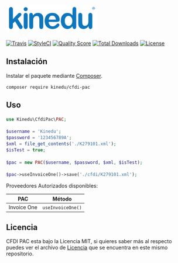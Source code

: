 # ![Kinedu](https://raw.githubusercontent.com/Kinedu/cfdi-pac/gh-pages/assets/img/logo.png)

[![Travis](https://img.shields.io/travis/Kinedu/cfdi-pac.svg?style=flat-square)](https://travis-ci.org/Kinedu/cfdi-pac)
[![StyleCI](https://styleci.io/repos/121293481/shield?branch=master)](https://styleci.io/repos/121293481)
[![Quality Score](https://img.shields.io/scrutinizer/g/Kinedu/cfdi-pac.svg?style=flat-square)](https://scrutinizer-ci.com/g/Kinedu/cfdi-pac)
[![Total Downloads](https://poser.pugx.org/kinedu/cfdi-pac/downloads?format=flat-square)](https://packagist.org/packages/kinedu/cfdi-pac)
[![License](https://img.shields.io/github/license/kinedu/cfdi-pac.svg?style=flat-square)](https://packagist.org/packages/kinedu/cfdi-pac)

## Instalación

Instalar el paquete mediante [Composer](https://getcomposer.org/).

```shell
composer require kinedu/cfdi-pac
```

## Uso
```php
use Kinedu\CfdiPac\PAC;

$username = 'Kinedu';
$password = '123456789A';
$xml = file_get_contents('./K279101.xml');
$isTest = true;

$pac = new PAC($username, $password, $xml, $isTest);

$pac->useInvoiceOne()->save('./cfdi/K279101.xml');
```

Proveedores Autorizados disponibles:

PAC          | Método
------------ | -----------------
Invoice One  | `useInvoiceOne()`

## Licencia

CFDI PAC esta bajo la Licencia MIT, si quieres saber más al respecto puedes ver el archivo de [Licencia](LICENSE) que se encuentra en este mismo repositorio.
